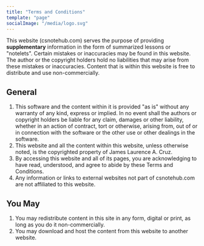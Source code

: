 ```yaml
---
title: "Terms and Conditions"
template: "page"
socialImage: "/media/logo.svg"
---
```


This website (csnotehub.com) serves the purpose of providing **supplementary** information in the form of summarized lessons or "notelets". Certain mistakes or inaccuracies may be found in this website. The author or the copyright holders hold no liabilities that may arise from these mistakes or inaccuracies. Content that is within this website is free to distribute and use non-commercially.

## General
1. This software and the content within it is provided "as is" without any warranty of any kind, express or implied. In no event shall the authors or copyright holders be liable for any claim, damages or other liability, whether in an action of contract, tort or otherwise, arising from, out of or in connection with the software or the other use or other dealings in the software.
2. This website and all the content within this website, unless otherwise noted, is the copyrighted property of James Laurence A. Cruz.
3. By accessing this website and all of its pages, you are acknowledging to have read, understood, and agree to abide by these Terms and Conditions.
4. Any information or links to external websites not part of csnotehub.com are not affiliated to this website.

## You May
1. You may redistribute content in this site in any form, digital or print, as long as you do it non-commercially.
2. You may download and host the content from this website to another website.